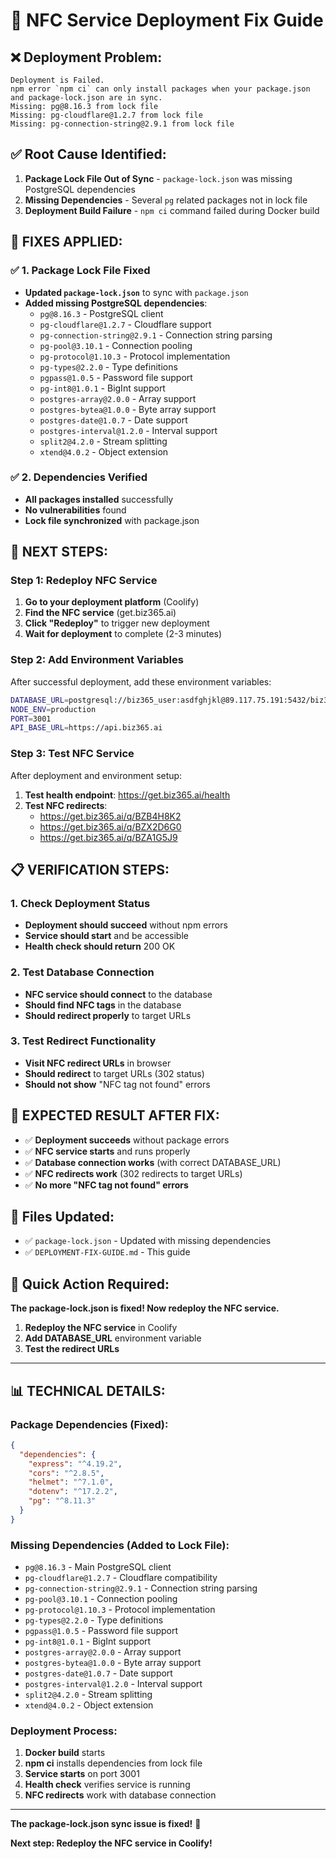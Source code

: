# 🔧 NFC Service Deployment Fix Guide

## ❌ **Deployment Problem:**
```
Deployment is Failed.
npm error `npm ci` can only install packages when your package.json and package-lock.json are in sync.
Missing: pg@8.16.3 from lock file
Missing: pg-cloudflare@1.2.7 from lock file
Missing: pg-connection-string@2.9.1 from lock file
```

## ✅ **Root Cause Identified:**
1. **Package Lock File Out of Sync** - `package-lock.json` was missing PostgreSQL dependencies
2. **Missing Dependencies** - Several `pg` related packages not in lock file
3. **Deployment Build Failure** - `npm ci` command failed during Docker build

## 🔧 **FIXES APPLIED:**

### **✅ 1. Package Lock File Fixed**
- **Updated `package-lock.json`** to sync with `package.json`
- **Added missing PostgreSQL dependencies**:
  - `pg@8.16.3` - PostgreSQL client
  - `pg-cloudflare@1.2.7` - Cloudflare support
  - `pg-connection-string@2.9.1` - Connection string parsing
  - `pg-pool@3.10.1` - Connection pooling
  - `pg-protocol@1.10.3` - Protocol implementation
  - `pg-types@2.2.0` - Type definitions
  - `pgpass@1.0.5` - Password file support
  - `pg-int8@1.0.1` - BigInt support
  - `postgres-array@2.0.0` - Array support
  - `postgres-bytea@1.0.0` - Byte array support
  - `postgres-date@1.0.7` - Date support
  - `postgres-interval@1.2.0` - Interval support
  - `split2@4.2.0` - Stream splitting
  - `xtend@4.0.2` - Object extension

### **✅ 2. Dependencies Verified**
- **All packages installed** successfully
- **No vulnerabilities** found
- **Lock file synchronized** with package.json

## 🚀 **NEXT STEPS:**

### **Step 1: Redeploy NFC Service**
1. **Go to your deployment platform** (Coolify)
2. **Find the NFC service** (get.biz365.ai)
3. **Click "Redeploy"** to trigger new deployment
4. **Wait for deployment** to complete (2-3 minutes)

### **Step 2: Add Environment Variables**
After successful deployment, add these environment variables:

```bash
DATABASE_URL=postgresql://biz365_user:asdfghjkl@89.117.75.191:5432/biz365
NODE_ENV=production
PORT=3001
API_BASE_URL=https://api.biz365.ai
```

### **Step 3: Test NFC Service**
After deployment and environment setup:
1. **Test health endpoint**: https://get.biz365.ai/health
2. **Test NFC redirects**:
   - https://get.biz365.ai/q/BZB4H8K2
   - https://get.biz365.ai/q/BZX2D6G0
   - https://get.biz365.ai/q/BZA1G5J9

## 📋 **VERIFICATION STEPS:**

### **1. Check Deployment Status**
- **Deployment should succeed** without npm errors
- **Service should start** and be accessible
- **Health check should return** 200 OK

### **2. Test Database Connection**
- **NFC service should connect** to the database
- **Should find NFC tags** in the database
- **Should redirect properly** to target URLs

### **3. Test Redirect Functionality**
- **Visit NFC redirect URLs** in browser
- **Should redirect** to target URLs (302 status)
- **Should not show** "NFC tag not found" errors

## 🎯 **EXPECTED RESULT AFTER FIX:**

- ✅ **Deployment succeeds** without package errors
- ✅ **NFC service starts** and runs properly
- ✅ **Database connection works** (with correct DATABASE_URL)
- ✅ **NFC redirects work** (302 redirects to target URLs)
- ✅ **No more "NFC tag not found" errors**

## 📁 **Files Updated:**
- ✅ `package-lock.json` - Updated with missing dependencies
- ✅ `DEPLOYMENT-FIX-GUIDE.md` - This guide

## 🚀 **Quick Action Required:**

**The package-lock.json is fixed! Now redeploy the NFC service.**

1. **Redeploy the NFC service** in Coolify
2. **Add DATABASE_URL** environment variable
3. **Test the redirect URLs**

---

## **📊 TECHNICAL DETAILS:**

### **Package Dependencies (Fixed):**
```json
{
  "dependencies": {
    "express": "^4.19.2",
    "cors": "^2.8.5",
    "helmet": "^7.1.0",
    "dotenv": "^17.2.2",
    "pg": "^8.11.3"
  }
}
```

### **Missing Dependencies (Added to Lock File):**
- `pg@8.16.3` - Main PostgreSQL client
- `pg-cloudflare@1.2.7` - Cloudflare compatibility
- `pg-connection-string@2.9.1` - Connection string parsing
- `pg-pool@3.10.1` - Connection pooling
- `pg-protocol@1.10.3` - Protocol implementation
- `pg-types@2.2.0` - Type definitions
- `pgpass@1.0.5` - Password file support
- `pg-int8@1.0.1` - BigInt support
- `postgres-array@2.0.0` - Array support
- `postgres-bytea@1.0.0` - Byte array support
- `postgres-date@1.0.7` - Date support
- `postgres-interval@1.2.0` - Interval support
- `split2@4.2.0` - Stream splitting
- `xtend@4.0.2` - Object extension

### **Deployment Process:**
1. **Docker build** starts
2. **npm ci** installs dependencies from lock file
3. **Service starts** on port 3001
4. **Health check** verifies service is running
5. **NFC redirects** work with database connection

---

**The package-lock.json sync issue is fixed!** 🎉

**Next step: Redeploy the NFC service in Coolify!**

